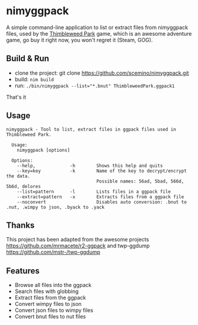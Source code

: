 # nimyggpack

A simple command-line application to list or extract files from nimyggpack files, used by the [Thimbleweed Park](https://thimbleweedpark.com) game, which is an awesome adventure game, go buy it right now, you won't regret it (Steam, GOG).

## Build & Run

* clone the project: git clone https://github.com/scemino/nimyggpack.git
* build: `nim build`
* run: `./bin/nimyggpack --list="*.bnut" ThimbleweedPark.ggpack1`

That's it

## Usage

```
nimyggpack - Tool to list, extract files in ggpack files used in Thimbleweed Park.

  Usage:
    nimyggpack [options]

  Options:  
    --help,             -h        Shows this help and quits
    --key=key           -k        Name of the key to decrypt/encrypt the data.
                                  Possible names: 56ad, 5bad, 566d, 5b6d, delores
    --list=pattern      -l        Lists files in a ggpack file
    --extract=pattern   -x        Extracts files from a ggpack file
    --noconvert                   Disables auto conversion: .bnut to .nut, .wimpy to json, .byack to .yack
```

## Thanks

This project has been adapted from the awesome projects https://github.com/mrmacete/r2-ggpack and twp-ggdump https://github.com/mstr-/twp-ggdump

## Features

* Browse all files into the ggpack
* Search files with globbing
* Extract files from the ggpack
* Convert wimpy files to json
* Convert json files to wimpy files
* Convert bnut files to nut files
